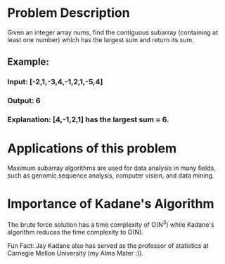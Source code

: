 # Problem Description
Given an integer array nums, find the contiguous subarray (containing at least one number) which has the largest sum and return its sum.

## Example:

### Input: [-2,1,-3,4,-1,2,1,-5,4]
### Output: 6
### Explanation: [4,-1,2,1] has the largest sum = 6.

# Applications of this problem
Maximum subarray algorithms are used for data analysis in many fields, such as genomic sequence analysis, computer vision, and data mining.

# Importance of Kadane's Algorithm
The brute force solution has a time complexity of O(N<sup>3</sup>) while Kadane's algorithm reduces the time complexity to O(N). 



Fun Fact: Jay Kadane also has served as the professor of statistics at Carnegie Mellon University (my Alma Mater :)).
